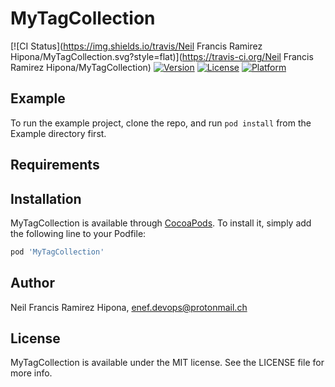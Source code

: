 # MyTagCollection

[![CI Status](https://img.shields.io/travis/Neil Francis Ramirez Hipona/MyTagCollection.svg?style=flat)](https://travis-ci.org/Neil Francis Ramirez Hipona/MyTagCollection)
[![Version](https://img.shields.io/cocoapods/v/MyTagCollection.svg?style=flat)](https://cocoapods.org/pods/MyTagCollection)
[![License](https://img.shields.io/cocoapods/l/MyTagCollection.svg?style=flat)](https://cocoapods.org/pods/MyTagCollection)
[![Platform](https://img.shields.io/cocoapods/p/MyTagCollection.svg?style=flat)](https://cocoapods.org/pods/MyTagCollection)

## Example

To run the example project, clone the repo, and run `pod install` from the Example directory first.

## Requirements

## Installation

MyTagCollection is available through [CocoaPods](https://cocoapods.org). To install
it, simply add the following line to your Podfile:

```ruby
pod 'MyTagCollection'
```

## Author

Neil Francis Ramirez Hipona, enef.devops@protonmail.ch

## License

MyTagCollection is available under the MIT license. See the LICENSE file for more info.
